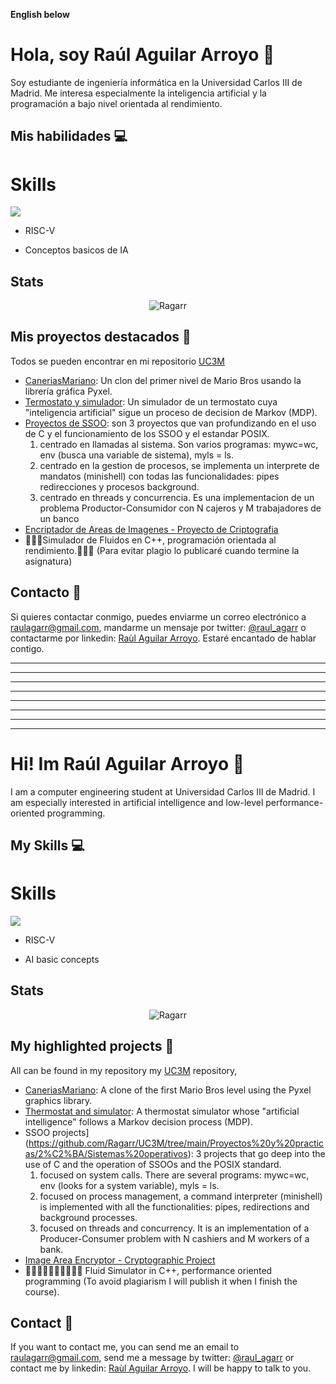 
**English below**

# Hola, soy Raúl Aguilar Arroyo 👋

Soy estudiante de ingeniería informática en la Universidad Carlos III de Madrid. Me interesa especialmente la inteligencia artificial y la programación a bajo nivel orientada al rendimiento.

## Mis habilidades 💻
# Skills
<p align="left">
  <a href="https://skillicons.dev">
    <img src="https://skillicons.dev/icons?i=c,cs,cpp,linux,py,css,html,js,git,github,mysql,azure&perline=4" />
  </a>
</p>

- RISC-V

- Conceptos basicos de IA

## Stats
<p align="center">
  <img align="center" src="https://github-readme-stats.vercel.app/api/top-langs?username=Ragarr&show_icons=true&locale=en&layout=compact" alt="Ragarr" />
</p>
<!--
<p align="center">
  <img align="center" src="https://github-readme-stats.vercel.app/api?username=Ragarr&show_icons=true&theme=transparent" alt="Ragarr"/>
</p>
-->

## Mis proyectos destacados 🚀
Todos se pueden encontrar en mi repositorio [UC3M](https://github.com/Ragarr/UC3M)
- [CaneriasMariano](https://github.com/Ragarr/UC3M/tree/main/Proyectos%20y%20practicas/1%C2%BA/Programacion/Proyecto%20-%20Mario%20Bros): Un clon del primer nivel de Mario Bros usando la librería gráfica Pyxel.
- [Termostato y simulador](https://github.com/Ragarr/UC3M/tree/main/Proyectos%20y%20practicas/2%C2%BA/Inteligencia%20Artificial/Proyecto): Un simulador de un termostato cuya "inteligencia artificial" sigue un proceso de decision de Markov (MDP).
- [Proyectos de SSOO](https://github.com/Ragarr/UC3M/tree/main/Proyectos%20y%20practicas/2%C2%BA/Sistemas%20operativos): son 3 proyectos que van profundizando en el uso de C y el funcionamiento de los SSOO y el estandar POSIX. 
  1. centrado en llamadas al sistema. Son varios programas: mywc=wc, env (busca una variable de sistema), myls = ls.
  2. centrado en la gestion de procesos, se implementa un interprete de mandatos (minishell) con todas las funcionalidades: pipes redirecciones y procesos background.
  3. centrado en threads y concurrencia. Es una implementacion de un problema Productor-Consumidor con N cajeros y M trabajadores de un banco
- [Encriptador de Areas de Imagenes - Proyecto de Criptografia](https://github.com/Ragarr/Criptografia_2023-24)
- 🚧🚧🚧Simulador de Fluidos en C++, programación orientada al rendimiento.🚧🚧🚧 (Para evitar plagio lo publicaré cuando termine la asignatura)

## Contacto 📧

Si quieres contactar conmigo, puedes enviarme un correo electrónico a raulagarr@gmail.com, mandarme un mensaje por twitter: [@raul_agarr](https://twitter.com/raul_agarr) o contactarme por linkedin: [Raùl Aguilar Arroyo](https://www.linkedin.com/in/ra%C3%B9l-aguilar-arroyo-208462221/). Estaré encantado de hablar contigo.

----------------------------------------------------------------------------------

----------------------------------------------------------------------------------

----------------------------------------------------------------------------------

----------------------------------------------------------------------------------

----------------------------------------------------------------------------------

----------------------------------------------------------------------------------

----------------------------------------------------------------------------------

----------------------------------------------------------------------------------


# Hi! Im Raúl Aguilar Arroyo 👋

I am a computer engineering student at Universidad Carlos III de Madrid. I am especially interested in artificial intelligence and low-level performance-oriented programming.

## My Skills 💻
# Skills
<p align="left">
  <a href="https://skillicons.dev">
    <img src="https://skillicons.dev/icons?i=c,cs,cpp,linux,py,css,html,js,git,github,mysql,azure&perline=4" />
  </a>
</p>

- RISC-V

- AI basic concepts

## Stats
<p align="center">
  <img align="center" src="https://github-readme-stats.vercel.app/api/top-langs?username=Ragarr&show_icons=true&locale=en&layout=compact" alt="Ragarr" />
</p>
<!--
<p align="center">
  <img align="center" src="https://github-readme-stats.vercel.app/api?username=Ragarr&show_icons=true&theme=transparent" alt="Ragarr"/>
</p>
-->

## My highlighted projects 🚀
All can be found in my repository my [UC3M](https://github.com/Ragarr/UC3M) repository,
- [CaneriasMariano](https://github.com/Ragarr/UC3M/tree/main/Proyectos%20y%20practicas/1%C2%BA/Programacion/Proyecto%20-%20Mario%20Bros): A clone of the first Mario Bros level using the Pyxel graphics library.
- [Thermostat and simulator](https://github.com/Ragarr/UC3M/tree/main/Proyectos%20y%20practicas/2%C2%BA/Inteligencia%20Artificial/Proyecto): A thermostat simulator whose "artificial intelligence" follows a Markov decision process (MDP).
- SSOO projects](https://github.com/Ragarr/UC3M/tree/main/Proyectos%20y%20practicas/2%C2%BA/Sistemas%20operativos): 3 projects that go deep into the use of C and the operation of SSOOs and the POSIX standard. 
  1. focused on system calls. There are several programs: mywc=wc, env (looks for a system variable), myls = ls.
  2. focused on process management, a command interpreter (minishell) is implemented with all the functionalities: pipes, redirections and background processes.
  3. focused on threads and concurrency. It is an implementation of a Producer-Consumer problem with N cashiers and M workers of a bank.
- [Image Area Encryptor - Cryptographic Project](https://github.com/Ragarr/Criptografia_2023-24)
- 🚧🚧🚧🚧🚧🚧🚧🚧🚧🚧 Fluid Simulator in C++, performance oriented programming (To avoid plagiarism I will publish it when I finish the course).

## Contact 📧

If you want to contact me, you can send me an email to raulagarr@gmail.com, send me a message by twitter: [@raul_agarr](https://twitter.com/raul_agarr) or contact me by linkedin: [Raùl Aguilar Arroyo](https://www.linkedin.com/in/ra%C3%B9l-aguilar-arroyo-208462221/). I will be happy to talk to you.

